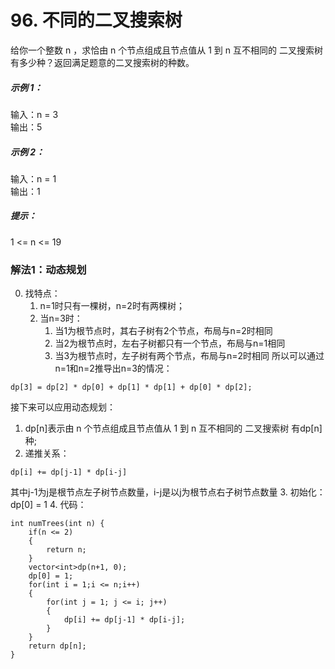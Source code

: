 # 96. 不同的二叉搜索树
给你一个整数 n ，求恰由 n 个节点组成且节点值从 1 到 n 互不相同的 二叉搜索树 有多少种？返回满足题意的二叉搜索树的种数。

##### 示例 1：
输入：n = 3  
输出：5  

##### 示例 2：
输入：n = 1  
输出：1  
 
##### 提示：
1 <= n <= 19  

### 解法1：动态规划
0. 找特点：  
    1. n=1时只有一棵树，n=2时有两棵树；
    2. 当n=3时：
        1. 当1为根节点时，其右子树有2个节点，布局与n=2时相同
        2. 当2为根节点时，左右子树都只有一个节点，布局与n=1相同
        3. 当3为根节点时，左子树有两个节点，布局与n=2时相同
    所以可以通过n=1和n=2推导出n=3的情况：
```
dp[3] = dp[2] * dp[0] + dp[1] * dp[1] + dp[0] * dp[2];
```
接下来可以应用动态规划：
1. dp[n]表示由 n 个节点组成且节点值从 1 到 n 互不相同的 二叉搜索树 有dp[n]种;
2. 递推关系：  
```
dp[i] += dp[j-1] * dp[i-j]
```
其中j-1为j是根节点左子树节点数量，i-j是以j为根节点右子树节点数量
3. 初始化：dp[0] = 1
4. 代码：
```
int numTrees(int n) {
    if(n <= 2)
    {
        return n;
    }
    vector<int>dp(n+1, 0);
    dp[0] = 1;
    for(int i = 1;i <= n;i++)
    {
        for(int j = 1; j <= i; j++)
        {
            dp[i] += dp[j-1] * dp[i-j];
        }
    }
    return dp[n];
}
```